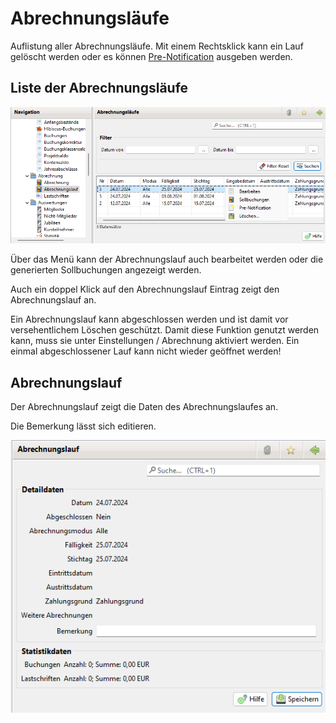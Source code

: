 # Abrechnungsläufe

Auflistung aller Abrechnungsläufe. Mit einem Rechtsklick kann ein Lauf gelöscht werden oder es können [Pre-Notification](../druckmail/pre-notification.md) ausgeben werden.

## Liste der Abrechnungsläufe

![](img/AbrechnungslaufListeView.png)

Über das Menü kann der Abrechnungslauf auch bearbeitet werden oder die generierten Sollbuchungen angezeigt werden.

Auch ein doppel Klick auf den Abrechnungslauf Eintrag zeigt den Abrechnungslauf an.

Ein Abrechnungslauf kann abgeschlossen werden und ist damit vor versehentlichem Löschen geschützt. Damit diese Funktion genutzt werden kann, muss sie unter Einstellungen / Abrechnung aktiviert werden. Ein einmal abgeschlossener Lauf kann nicht wieder geöffnet werden!

## Abrechnungslauf
Der Abrechnungslauf zeigt die Daten des Abrechnungslaufes an.

Die Bemerkung lässt sich editieren.

![](img/AbrechnungslaufView.png)

